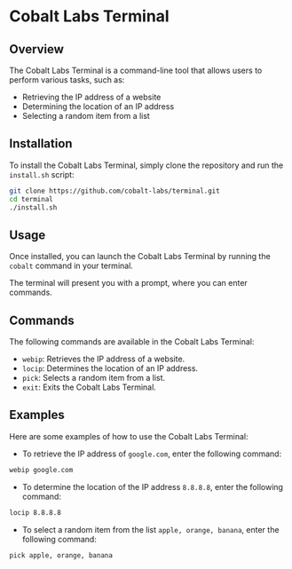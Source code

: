 # Cobalt Labs Terminal

## Overview
The Cobalt Labs Terminal is a command-line tool that allows users to perform various tasks, such as:
- Retrieving the IP address of a website
- Determining the location of an IP address
- Selecting a random item from a list

## Installation
To install the Cobalt Labs Terminal, simply clone the repository and run the `install.sh` script:

```bash
git clone https://github.com/cobalt-labs/terminal.git
cd terminal
./install.sh
```

## Usage
Once installed, you can launch the Cobalt Labs Terminal by running the `cobalt` command in your terminal.

The terminal will present you with a prompt, where you can enter commands.

## Commands
The following commands are available in the Cobalt Labs Terminal:

- `webip`: Retrieves the IP address of a website.
- `locip`: Determines the location of an IP address.
- `pick`: Selects a random item from a list.
- `exit`: Exits the Cobalt Labs Terminal.

## Examples
Here are some examples of how to use the Cobalt Labs Terminal:

- To retrieve the IP address of `google.com`, enter the following command:

```bash
webip google.com
```

- To determine the location of the IP address `8.8.8.8`, enter the following command:

```bash
locip 8.8.8.8
```

- To select a random item from the list `apple, orange, banana`, enter the following command:

```bash
pick apple, orange, banana
```
